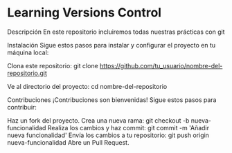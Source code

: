 # Learning Versions Control

Descripción
En este repositorio incluiremos todas nuestras prácticas con git

Instalación
Sigue estos pasos para instalar y configurar el proyecto en tu máquina local:

Clona este repositorio:
git clone https://github.com/tu_usuario/nombre-del-repositorio.git

Ve al directorio del proyecto:
cd nombre-del-repositorio

 
Contribuciones
¡Contribuciones son bienvenidas! Sigue estos pasos para contribuir:

Haz un fork del proyecto.
Crea una nueva rama: git checkout -b nueva-funcionalidad
Realiza los cambios y haz commit: git commit -m 'Añadir nueva funcionalidad'
Envía los cambios a tu repositorio: git push origin nueva-funcionalidad
Abre un Pull Request.
